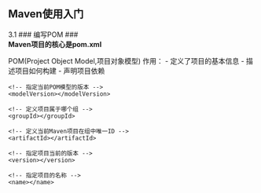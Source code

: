 ## Maven使用入门 ##

3.1 ### 编写POM ###  
__Maven项目的核心是pom.xml__ 

POM(Project Object Model,项目对象模型)
作用：
	- 定义了项目的基本信息
	- 描述项目如何构建
	- 声明项目依赖
<!--  -->
<project>

	<!-- 指定当前POM模型的版本 -->
	<modelVersion></modelVersion>

	<!-- 定义项目属于哪个组 -->
	<groupId></groupId>

	<!-- 定义当前Maven项目在组中唯一ID -->
	<artifactId></artifactId>

	<!-- 指定项目当前的版本 -->
	<version></version>

	<!-- 指定项目的名称 -->
	<name></name>
</project>
